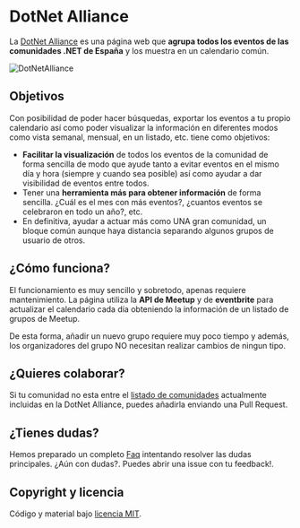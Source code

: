 # DotNet Alliance

La [DotNet Alliance](http://dotnetalliance.azurewebsites.net) es una página web que **agrupa todos los eventos de las comunidades .NET de España** y los muestra en un calendario común.

![DotNetAlliance](images/dotnetalliance.gif)

## Objetivos

Con posibilidad de poder hacer búsquedas, exportar los eventos a tu propio calendario así como poder visualizar la información en diferentes modos como vista semanal, mensual, en un listado, etc. tiene como objetivos:

- **Facilitar la visualización** de todos los eventos de la comunidad de forma sencilla de modo que ayude tanto a evitar eventos en el mismo día y hora (siempre y cuando sea posible) así como ayudar a dar visibilidad de eventos entre todos.
- Tener una **herramienta más para obtener información** de forma sencilla. ¿Cuál es el mes con más eventos?, ¿cuantos eventos se celebraron en todo un año?, etc. 
- En definitiva, ayudar a actuar más como UNA gran comunidad, un bloque común aunque haya distancia separando algunos grupos de usuario de otros.

## ¿Cómo funciona?

El funcionamiento es muy sencillo y sobretodo, apenas requiere mantenimiento. La página utiliza la **API de Meetup** y de **eventbrite** para actualizar el calendario cada día obteniendo la información de un listado de grupos de Meetup.

De esta forma, añadir un nuevo grupo requiere muy poco tiempo y además, los organizadores del grupo NO necesitan realizar cambios de ningun tipo.

## ¿Quieres colaborar?

Si tu comunidad no esta entre el [listado de comunidades](Comunidades.md) actualmente incluidas en la DotNet Alliance, puedes añadirla enviando una Pull Request.

## ¿Tienes dudas?

Hemos preparado un completo [Faq](FAQ.md) intentando resolver las dudas principales. ¿Aún con dudas?. Puedes abrir una issue con tu feedback!.

## Copyright y licencia

Código y material bajo [licencia MIT](https://opensource.org/licenses/MIT).